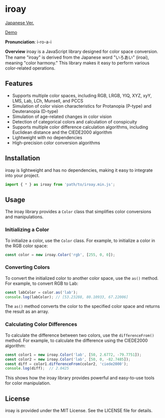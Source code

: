 # iroay

[Japanese Ver.](https://github.com/takty/iroay/blob/main/README.ja.md)

[Demo](https://takty.github.io/iroay/)

**Pronunciation**: i-ro-a-i

**Overview**
iroay is a JavaScript library designed for color space conversion. The name "iroay" is derived from the Japanese word "いろあい" (iroai), meaning "color harmony." This library makes it easy to perform various color-related operations.

## Features

- Supports multiple color spaces, including RGB, LRGB, YIQ, XYZ, xyY, LMS, Lab, LCh, Munsell, and PCCS
- Simulation of color vision characteristics for Protanopia (P-type) and Deuteranopia (D-type)
- Simulation of age-related changes in color vision
- Detection of categorical colors and calculation of conspicuity
- Supports multiple color difference calculation algorithms, including Euclidean distance and the CIEDE2000 algorithm
- Lightweight with no dependencies
- High-precision color conversion algorithms

## Installation

iroay is lightweight and has no dependencies, making it easy to integrate into your project.

```javascript
import { * } as iroay from 'path/to/iroay.min.js';
```

## Usage

The iroay library provides a `Color` class that simplifies color conversions and manipulations.

### Initializing a Color

To initialize a color, use the `Color` class. For example, to initialize a color in the RGB color space:

```javascript
const color = new iroay.Color('rgb', [255, 0, 0]);
```

### Converting Colors

To convert the initialized color to another color space, use the `as()` method. For example, to convert RGB to Lab:

```javascript
const labColor = color.as('lab');
console.log(labColor); // [53.23288, 80.10933, 67.22006]
```

The `as()` method converts the color to the specified color space and returns the result as an array.

### Calculating Color Differences

To calculate the difference between two colors, use the `differenceFrom()` method. For example, to calculate the difference using the CIEDE2000 algorithm:

```javascript
const color1 = new iroay.Color('lab', [50, 2.6772, -79.7751]);
const color2 = new iroay.Color('lab', [50, 0, -82.7485]);
const diff = color1.differenceFrom(color2, 'ciede2000');
console.log(diff);  // 2.0425
```

This shows how the iroay library provides powerful and easy-to-use tools for color manipulation.

## License

iroay is provided under the MIT License. See the LICENSE file for details.

